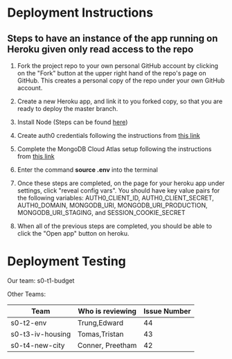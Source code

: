 # Deployment Instructions

## Steps to have an instance of the app running on Heroku given only read access to the repo

1. Fork the project repo to your own personal GitHub account by clicking on the "Fork" button at the upper right hand of the repo's page on GitHub. This creates a personal copy of the repo under your own GitHub account.

2. Create a new Heroku app, and link it to you forked copy, so that you are ready to deploy the master branch.

3. Install Node (Steps can be found [here](https://github.com/ucsb-cs48-s20/project-s0-t1-budget/blob/master/docs/INSTALL_NODE_INSTRUCTIONS.md))

4. Create auth0 credentials following the instructions from [this link](https://github.com/ucsb-cs48-s20/demo-nextjs-app/blob/master/docs/auth0-localhost.md)

5. Complete the MongoDB Cloud Atlas setup following the instructions from [this link](https://ucsb-cs48.github.io/topics/mongodb_cloud_atlas_setup/)

6. Enter the command **source .env** into the terminal

7. Once these steps are completed, on the page for your heroku app under settings, click "reveal config vars". You should have key value pairs for the following variables: AUTH0_CLIENT_ID, AUTH0_CLIENT_SECRET, AUTH0_DOMAIN, MONGODB_URI, MONGODB_URI_PRODUCTION, MONGODB_URI_STAGING, and SESSION_COOKIE_SECRET

8. When all of the previous steps are completed, you should be able to click the "Open app" button on heroku.

# Deployment Testing

Our team: s0-t1-budget

Other Teams:

| Team             | Who is reviewing | Issue Number |
| ---------------- | ---------------- | ------------ |
| s0-t2-env        | Trung,Edward     | 44           |
| s0-t3-iv-housing | Tomas,Tristan    | 43           |
| s0-t4-new-city   | Conner, Preetham | 42           |
